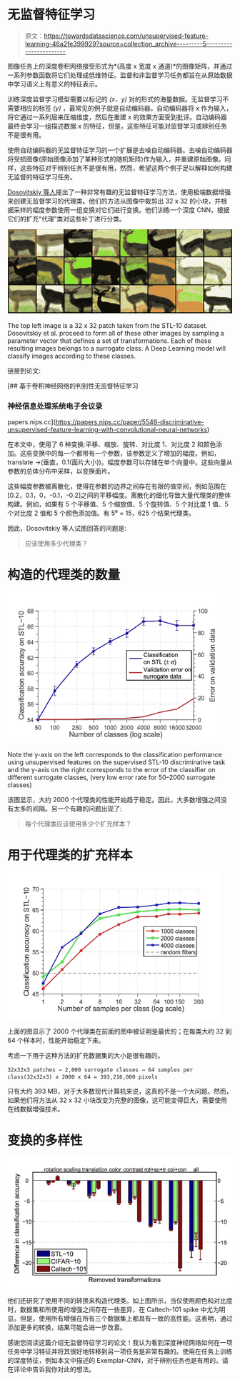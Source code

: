 # 无监督特征学习

> 原文：<https://towardsdatascience.com/unsupervised-feature-learning-46a2fe399929?source=collection_archive---------5----------------------->

图像任务上的深度卷积网络接受形式为*(高度 x 宽度 x 通道)*的图像矩阵，并通过一系列参数函数将它们处理成低维特征。监督和非监督学习任务都旨在从原始数据中学习语义上有意义的特征表示。

训练深度监督学习模型需要以标记的 *(x，y)* 对的形式的海量数据。无监督学习不需要相应的标签 *(y)* ，最常见的例子就是自动编码器。自动编码器将 x 作为输入，将它通过一系列层来压缩维度，然后在重建 x 的效果方面受到批评。自动编码器最终会学习一组描述数据 x 的特征，但是，这些特征可能对监督学习或辨别任务不是很有用。

使用自动编码器的无监督特征学习的一个扩展是去噪自动编码器。去噪自动编码器将受损图像(原始图像添加了某种形式的随机矩阵)作为输入，并重建原始图像。同样，这些特征对于辨别任务不是很有用，然而，希望这两个例子足以解释如何构建无监督的特征学习任务。

[Dosovitskiy 等人](https://papers.nips.cc/paper/5548-discriminative-unsupervised-feature-learning-with-convolutional-neural-networks.pdf)提出了一种非常有趣的无监督特征学习方法，使用极端数据增强来创建无监督学习的代理类。他们的方法从图像中裁剪出 32 x 32 的小块，并根据采样的幅度参数使用一组变换对它们进行变换。他们训练一个深度 CNN，根据它们的扩充“代理”类对这些补丁进行分类。

![](img/ee2932ed00e058808333c19418337d94.png)

The top left image is a 32 x 32 patch taken from the STL-10 dataset. Dosovitskiy et al. proceed to form all of these other images by sampling a parameter vector that defines a set of transformations. Each of these resulting images belongs to a surrogate class. A Deep Learning model will classify images according to these classes.

链接到论文:

 [## 基于卷积神经网络的判别性无监督特征学习

### 神经信息处理系统电子会议录

papers.nips.cc](https://papers.nips.cc/paper/5548-discriminative-unsupervised-feature-learning-with-convolutional-neural-networks) 

在本文中，使用了 6 种变换:平移、缩放、旋转、对比度 1、对比度 2 和颜色添加。这些变换中的每一个都带有一个参数，该参数定义了增加的幅度。例如，translate →(垂直，0.1(面片大小))。幅度参数可以存储在单个向量中。这些向量从参数的总体分布中采样，以变换面片。

这些幅度参数被离散化，使得在参数的边界之间存在有限的值空间，例如范围在[0.2，0.1，0，-0.1，-0.2]之间的平移幅度。离散化的细化导致大量代理类的整体构建。例如，如果有 5 个平移值、5 个缩放值、5 个旋转值、5 个对比度 1 值、5 个对比度 2 值和 5 个颜色添加值。有 5⁶ = 15，625 个结果代理类。

因此，Dosovitskiy 等人试图回答的问题是:

> 应该使用多少代理类？

# 构造的代理类的数量

![](img/89bb0adbb82bd64fed9e1fd90023ca08.png)

Note the y-axis on the left corresponds to the classification performance using unsupervised features on the supervised STL-10 discriminative task and the y-axis on the right corresponds to the error of the classifier on different surrogate classes, (very low error rate for 50–2000 surrogate classes)

该图显示，大约 2000 个代理类的性能开始趋于稳定。因此，大多数增强之间没有太多的间隔。另一个有趣的问题出现了:

> 每个代理类应该使用多少个扩充样本？

# 用于代理类的扩充样本

![](img/a92653ba6ab22172322e7b74f499d58e.png)

上面的图显示了 2000 个代理类在前面的图中被证明是最优的；在每类大约 32 到 64 个样本时，性能开始稳定下来。

考虑一下用于这种方法的扩充数据集的大小是很有趣的。

```
32x32x3 patches → 2,000 surrogate classes → 64 samples per class(32x32x3) x 2000 x 64 = 393,216,000 pixels
```

只有大约 393 MB，对于大多数现代计算机来说，这真的不是一个大问题。然而，如果他们将方法从 32 x 32 小块改变为完整的图像，这可能变得巨大，需要使用在线数据增强技术。

# 变换的多样性

![](img/53e7e1e9beef26e21a127629e3d22be3.png)

他们还研究了使用不同的转换来构造代理类。如上图所示，当仅使用颜色和对比度时，数据集和所使用的增强之间存在一些差异，在 Caltech-101 spike 中尤为明显。但是，使用所有增强在所有三个数据集上都具有一致的高性能。这表明，通过添加更多的转换，结果可能会进一步改善。

感谢您阅读这篇介绍无监督特征学习的论文！我认为看到深度神经网络如何在一项任务中学习特征并将其很好地转移到另一项任务是非常有趣的。使用在任务上训练的深度特征，例如本文中描述的 Exemplar-CNN，对于辨别任务也是有用的。请在评论中告诉我你对此的想法。